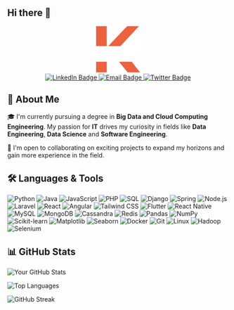 ## Hi there 👋

<div id="header" align="center">
  <img src="./logo.png" width="100"/>
    <div id="badges">
        <a href="https://www.linkedin.com/in/wail-koundi/">
            <img src="https://img.shields.io/badge/LinkedIn-blue?style=for-the-badge&logo=linkedin&logoColor=white" alt="LinkedIn Badge"/>
        </a>
        <a href="mailto:koundiwail02@gmail.com">
            <img src="https://img.shields.io/badge/Email-red?style=for-the-badge&logo=gmail&logoColor=white" alt="Email Badge"/>
        </a>
        <a href="https://x.com/k_wail10">
            <img src="https://img.shields.io/badge/k_wail10-black?style=for-the-badge&logo=x&logoColor=white" alt="Twitter Badge"/>
        </a>
    </div>
</div>

## 👋 About Me

🎓 I'm currently pursuing a degree in **Big Data and Cloud Computing Engineering**. My passion for **IT** drives my curiosity in fields like **Data Engineering**, **Data Science** and **Software Engineering**.

🤝 I'm open to collaborating on exciting projects to expand my horizons and gain more experience in the field.

## 🛠️ Languages & Tools

![Python](https://img.shields.io/badge/-Python-3776AB?logo=python&logoColor=fff&style=for-the-badge)
![Java](https://img.shields.io/badge/-Java-007396?logo=java&logoColor=fff&style=for-the-badge)
![JavaScript](https://img.shields.io/badge/-JavaScript-F7DF1E?logo=javascript&logoColor=000&style=for-the-badge)
![PHP](https://img.shields.io/badge/-PHP-777BB4?logo=php&logoColor=fff&style=for-the-badge)
![SQL](https://img.shields.io/badge/-SQL-4479A1?logo=postgresql&logoColor=fff&style=for-the-badge)
![Django](https://img.shields.io/badge/-Django-092E20?logo=django&logoColor=fff&style=for-the-badge)
![Spring](https://img.shields.io/badge/-Spring-6DB33F?logo=spring&logoColor=fff&style=for-the-badge)
![Node.js](https://img.shields.io/badge/-Node.js-339933?logo=node.js&logoColor=fff&style=for-the-badge)
![Laravel](https://img.shields.io/badge/-Laravel-FF2D20?logo=laravel&logoColor=fff&style=for-the-badge)
![React](https://img.shields.io/badge/-React-61DAFB?logo=react&logoColor=000&style=for-the-badge)
![Angular](https://img.shields.io/badge/-Angular-DD0031?logo=angular&logoColor=fff&style=for-the-badge)
![Tailwind CSS](https://img.shields.io/badge/-Tailwind%20CSS-06B6D4?logo=tailwind-css&logoColor=fff&style=for-the-badge)
![Flutter](https://img.shields.io/badge/-Flutter-02569B?logo=flutter&logoColor=fff&style=for-the-badge)
![React Native](https://img.shields.io/badge/-React%20Native-61DAFB?logo=react&logoColor=000&style=for-the-badge)
![MySQL](https://img.shields.io/badge/-MySQL-4479A1?logo=mysql&logoColor=fff&style=for-the-badge)
![MongoDB](https://img.shields.io/badge/-MongoDB-47A248?logo=mongodb&logoColor=fff&style=for-the-badge)
![Cassandra](https://img.shields.io/badge/-Cassandra-1287B1?logo=apache-cassandra&logoColor=fff&style=for-the-badge)
![Redis](https://img.shields.io/badge/-Redis-DC382D?logo=redis&logoColor=fff&style=for-the-badge)
![Pandas](https://img.shields.io/badge/-Pandas-150458?logo=pandas&logoColor=fff&style=for-the-badge)
![NumPy](https://img.shields.io/badge/-NumPy-013243?logo=numpy&logoColor=fff&style=for-the-badge)
![Scikit-learn](https://img.shields.io/badge/-Scikit--learn-F7931E?logo=scikit-learn&logoColor=fff&style=for-the-badge)
![Matplotlib](https://img.shields.io/badge/-Matplotlib-11557C?logo=python&logoColor=fff&style=for-the-badge)
![Seaborn](https://img.shields.io/badge/-Seaborn-0095A8?logo=python&logoColor=fff&style=for-the-badge)
![Docker](https://img.shields.io/badge/-Docker-2496ED?logo=docker&logoColor=fff&style=for-the-badge)
![Git](https://img.shields.io/badge/-Git-F05032?logo=git&logoColor=fff&style=for-the-badge)
![Linux](https://img.shields.io/badge/-Linux-FCC624?logo=linux&logoColor=000&style=for-the-badge)
![Hadoop](https://img.shields.io/badge/-Hadoop-f69824?logo=apache-hadoop&logoColor=fff&style=for-the-badge)
![Selenium](https://img.shields.io/badge/-Selenium-43B02A?logo=selenium&logoColor=fff&style=for-the-badge)

## 📊 GitHub Stats

![Your GitHub Stats](https://github-readme-stats.vercel.app/api?username=wail-10&show_icons=true&theme=merko)

![Top Languages](https://github-readme-stats.vercel.app/api/top-langs/?username=wail-10&layout=compact&theme=merko)

![GitHub Streak](https://streak-stats.demolab.com/?user=wail-10&theme=merko)